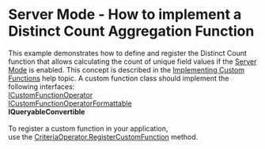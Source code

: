 # Server Mode - How to implement a Distinct Count Aggregation Function


<p>This example demonstrates how to define and register the Distinct Count function that allows calculating the count of unique field values if the <a href="https://documentation.devexpress.com/WindowsForms/CustomDocument17856.aspx">Server Mode</a> is enabled. This concept is described in the <a href="https://documentation.devexpress.com/windowsforms/CustomDocument9947.aspx">Implementing Custom Functions</a> help topic. A custom function class should implement the following interfaces:<br><a href="https://documentation.devexpress.com/CoreLibraries/clsDevExpressDataFilteringICustomFunctionOperatortopic.aspx">ICustomFunctionOperator</a> <br><a href="https://documentation.devexpress.com/CoreLibraries/clsDevExpressDataFilteringICustomFunctionOperatorFormattabletopic.aspx">ICustomFunctionOperatorFormattable</a> <br><strong>IQueryableConvertible</strong><br><br>To register a custom function in your application, use the <a href="https://documentation.devexpress.com/CoreLibraries/DevExpressDataFilteringCriteriaOperator_RegisterCustomFunctiontopic.aspx">CriteriaOperator.RegisterCustomFunction</a> method.</p>

<br/>



